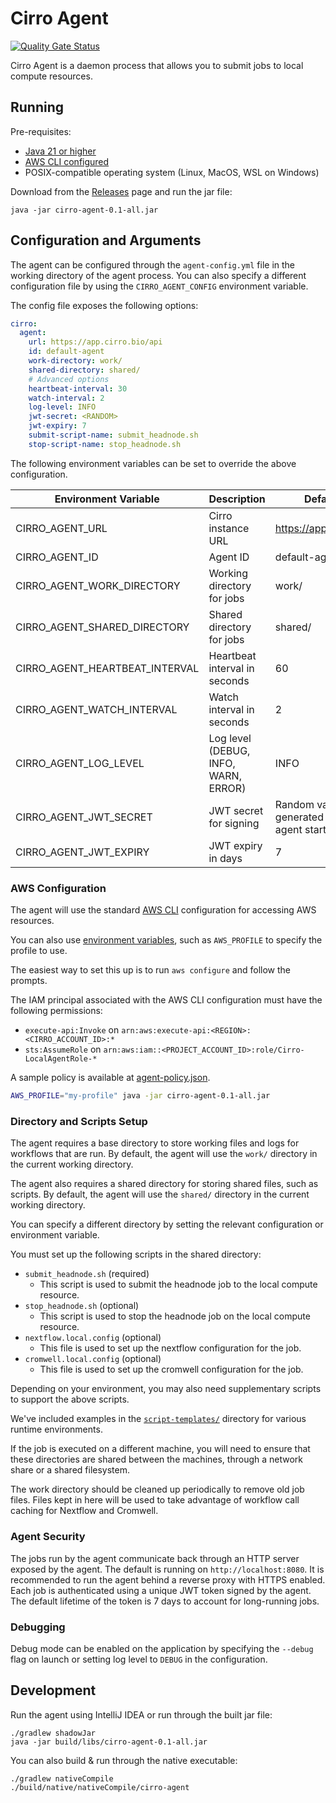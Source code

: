 # Cirro Agent

[![Quality Gate Status](https://sonarcloud.io/api/project_badges/measure?project=CirroBio_Cirro-local-agent&metric=alert_status&token=702d92a2776e625a3b4446454e190ad420a9d79a)](https://sonarcloud.io/summary/new_code?id=CirroBio_Cirro-local-agent)

Cirro Agent is a daemon process that allows you to submit jobs to local compute resources.

## Running

Pre-requisites:
- [Java 21 or higher](https://adoptium.net/)
- [AWS CLI configured](#aws-configuration)
- POSIX-compatible operating system (Linux, MacOS, WSL on Windows)

Download from the [Releases](https://github.com/CirroBio/Cirro-local-agent/releases) page and run the jar file:

```
java -jar cirro-agent-0.1-all.jar
```

## Configuration and Arguments

The agent can be configured through the `agent-config.yml` file in the working directory of the agent process.
You can also specify a different configuration file by using the `CIRRO_AGENT_CONFIG` environment variable.

The config file exposes the following options:

```yml
cirro:
  agent:
    url: https://app.cirro.bio/api
    id: default-agent
    work-directory: work/
    shared-directory: shared/
    # Advanced options
    heartbeat-interval: 30
    watch-interval: 2
    log-level: INFO
    jwt-secret: <RANDOM>
    jwt-expiry: 7
    submit-script-name: submit_headnode.sh
    stop-script-name: stop_headnode.sh
```

The following environment variables can be set to override the above configuration.

| Environment Variable           | Description                          | Default                                   |
|--------------------------------|--------------------------------------|-------------------------------------------|
| CIRRO_AGENT_URL                | Cirro instance URL                   | https://app.cirro.bio                     |
| CIRRO_AGENT_ID                 | Agent ID                             | default-agent                             |
| CIRRO_AGENT_WORK_DIRECTORY     | Working directory for jobs           | work/                                     |
| CIRRO_AGENT_SHARED_DIRECTORY   | Shared directory for jobs            | shared/                                   |
| CIRRO_AGENT_HEARTBEAT_INTERVAL | Heartbeat interval in seconds        | 60                                        |
| CIRRO_AGENT_WATCH_INTERVAL     | Watch interval in seconds            | 2                                         |
| CIRRO_AGENT_LOG_LEVEL          | Log level (DEBUG, INFO, WARN, ERROR) | INFO                                      |
| CIRRO_AGENT_JWT_SECRET         | JWT secret for signing               | Random value generated upon agent startup |
| CIRRO_AGENT_JWT_EXPIRY         | JWT expiry in days                   | 7                                         |

### AWS Configuration

The agent will use the standard [AWS CLI](https://docs.aws.amazon.com/cli/v1/userguide/cli-chap-configure.html) configuration for accessing AWS resources.

You can also use [environment variables](https://docs.aws.amazon.com/cli/v1/userguide/cli-configure-envvars.html), such as `AWS_PROFILE` to specify the profile to use.

The easiest way to set this up is to run `aws configure` and follow the prompts.

The IAM principal associated with the AWS CLI configuration must have the following permissions:

- `execute-api:Invoke` on `arn:aws:execute-api:<REGION>:<CIRRO_ACCOUNT_ID>:*`
- `sts:AssumeRole` on `arn:aws:iam::<PROJECT_ACCOUNT_ID>:role/Cirro-LocalAgentRole-*`

A sample policy is available at [agent-policy.json](./agent-policy.json).

```bash
AWS_PROFILE="my-profile" java -jar cirro-agent-0.1-all.jar
```

### Directory and Scripts Setup

The agent requires a base directory to store working files and logs for workflows that are run.
By default, the agent will use the `work/` directory in the current working directory.

The agent also requires a shared directory for storing shared files, such as scripts.
By default, the agent will use the `shared/` directory in the current working directory.

You can specify a different directory by setting the relevant configuration or environment variable.

You must set up the following scripts in the shared directory:

- `submit_headnode.sh` (required)
  - This script is used to submit the headnode job to the local compute resource.
- `stop_headnode.sh` (optional)
  - This script is used to stop the headnode job on the local compute resource.
- `nextflow.local.config` (optional)
  - This file is used to set up the nextflow configuration for the job.
- `cromwell.local.config` (optional)
  - This file is used to set up the cromwell configuration for the job.

Depending on your environment, you may also need supplementary scripts to support the above scripts.

We've included examples in the [`script-templates/`](./script-templates) directory for various runtime environments.

If the job is executed on a different machine, you will need to ensure that these directories are shared between the machines, through a network share or a shared filesystem.

The work directory should be cleaned up periodically to remove old job files.
Files kept in here will be used to take advantage of workflow call caching for Nextflow and Cromwell.

### Agent Security

The jobs run by the agent communicate back through an HTTP server exposed by the agent.
The default is running on `http://localhost:8080`.
It is recommended to run the agent behind a reverse proxy with HTTPS enabled.
Each job is authenticated using a unique JWT token signed by the agent.
The default lifetime of the token is 7 days to account for long-running jobs. 

### Debugging

Debug mode can be enabled on the application by specifying the `--debug` flag on launch or setting log level to `DEBUG` in the configuration.

## Development

Run the agent using IntelliJ IDEA or run through the built jar file:

```
./gradlew shadowJar
java -jar build/libs/cirro-agent-0.1-all.jar
```

You can also build & run through the native executable:

```
./gradlew nativeCompile
./build/native/nativeCompile/cirro-agent
```
